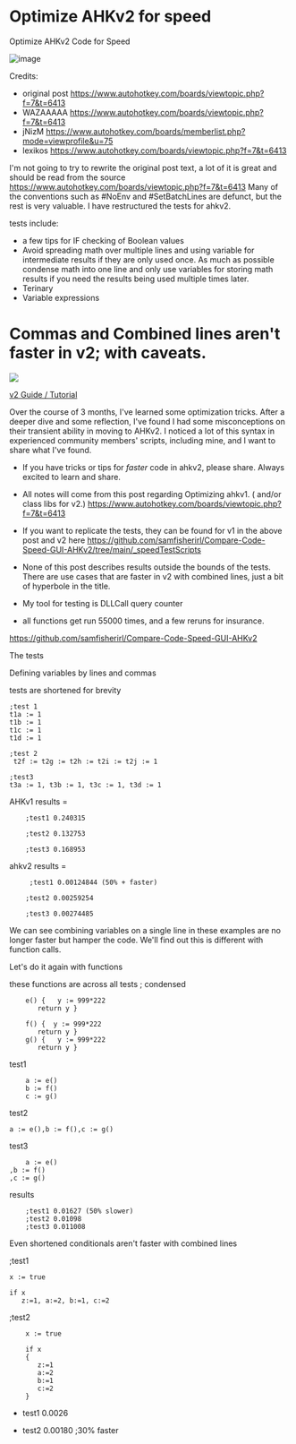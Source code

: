 # Optimize AHKv2 for speed
Optimize AHKv2 Code for Speed 

![image](https://github.com/samfisherirl/Compare-Code-Speed-GUI-AHKv2-Optimize-Scripts-For-Speed/assets/98753696/50f55096-85a1-4866-9b3d-c536dd5c4e4e)


Credits:
- original post https://www.autohotkey.com/boards/viewtopic.php?f=7&t=6413
- WAZAAAAA https://www.autohotkey.com/boards/viewtopic.php?f=7&t=6413
- jNizM  https://www.autohotkey.com/boards/memberlist.php?mode=viewprofile&u=75
- lexikos https://www.autohotkey.com/boards/viewtopic.php?f=7&t=6413


I'm not going to try to rewrite the original post text, a lot of it is great and should be read from the source https://www.autohotkey.com/boards/viewtopic.php?f=7&t=6413
Many of the conventions such as #NoEnv and #SetBatchLines are defunct, but the rest is very valuable. 
I have restructured the tests for ahkv2. 

tests include:
- a few tips for IF checking of Boolean values
- Avoid spreading math over multiple lines and using variable for intermediate results if they are only used once. As much as possible condense math into one line and only use variables for storing math results if you need the results being used multiple times later.
- Terinary
- Variable expressions


Commas and Combined lines aren't faster in v2; with caveats.
============================================================

![](https://www.redditstatic.com/desktop2x/img/renderTimingPixel.png)

[v2 Guide / Tutorial](https://www.reddit.com/r/AutoHotkey/search?q=flair_name%3A%22v2%20Guide%20%2F%20Tutorial%22&restrict_sr=1)

Over the course of 3 months, I've learned some optimization tricks. After a deeper dive and some reflection, I've found I had some misconceptions on their transient ability in moving to AHKv2. I noticed a lot of this syntax in experienced community members' scripts, including mine, and I want to share what I've found.

-   If you have tricks or tips for *faster* code in ahkv2, please share. Always excited to learn and share.

-   All notes will come from this post regarding Optimizing ahkv1. ( and/or class libs for v2.) <https://www.autohotkey.com/boards/viewtopic.php?f=7&t=6413>

-   If you want to replicate the tests, they can be found for v1 in the above post and v2 here <https://github.com/samfisherirl/Compare-Code-Speed-GUI-AHKv2/tree/main/_speedTestScripts>

-   None of this post describes results outside the bounds of the tests. There are use cases that are faster in v2 with combined lines, just a bit of hyperbole in the title.

-   My tool for testing is DLLCall query counter

-   all functions get run 55000 times, and a few reruns for insurance.

<https://github.com/samfisherirl/Compare-Code-Speed-GUI-AHKv2>

The tests

Defining variables by lines and commas

tests are shortened for brevity

```ahk
;test 1
t1a := 1
t1b := 1
t1c := 1
t1d := 1

;test 2
 t2f := t2g := t2h := t2i := t2j := 1

;test3
t3a := 1, t3b := 1, t3c := 1, t3d := 1

```

AHKv1 results =

```ahk
	;test1 0.240315

	;test2 0.132753

	;test3 0.168953

```

ahkv2 results =

```ahk
	 ;test1 0.00124844 (50% + faster)

	;test2 0.00259254

	;test3 0.00274485

```

We can see combining variables on a single line in these examples are no longer faster but hamper the code. We'll find out this is different with function calls.

Let's do it again with functions

these functions are across all tests ; condensed

```ahk
	e() {   y := 999*222
	   return y }

	f() {  y := 999*222
	   return y }
	g() {   y := 999*222
	   return y }

```

test1

```ahk
	a := e()
	b := f()
	c := g()

```

test2

```ahk
a := e(),b := f(),c := g()

```

test3

```ahk
    a := e()
,b := f()
,c := g()

```

results

```ahk
	;test1 0.01627 (50% slower)
	;test2 0.01098
	;test3 0.011008

```

Even shortened conditionals aren't faster with combined lines

;test1

```ahk
x := true

if x
   z:=1, a:=2, b:=1, c:=2

```

;test2

```ahk
	x := true

	if x
	{
	   z:=1
	   a:=2
	   b:=1
	   c:=2
	}

```

-   test1 0.0026

-   test2 0.00180 ;30% faster

